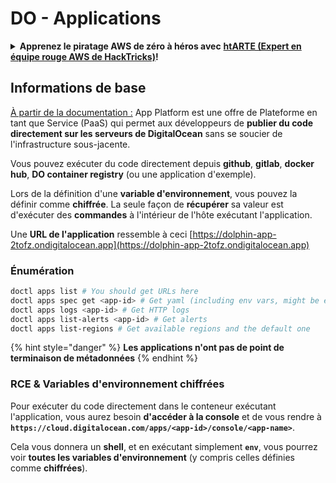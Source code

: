 # DO - Applications

<details>

<summary><strong>Apprenez le piratage AWS de zéro à héros avec</strong> <a href="https://training.hacktricks.xyz/courses/arte"><strong>htARTE (Expert en équipe rouge AWS de HackTricks)</strong></a><strong>!</strong></summary>

Autres façons de soutenir HackTricks :

* Si vous souhaitez voir votre **entreprise annoncée dans HackTricks** ou **télécharger HackTricks en PDF**, consultez les [**PLANS D'ABONNEMENT**](https://github.com/sponsors/carlospolop)!
* Obtenez le [**swag officiel PEASS & HackTricks**](https://peass.creator-spring.com)
* Découvrez [**La famille PEASS**](https://opensea.io/collection/the-peass-family), notre collection exclusive de [**NFTs**](https://opensea.io/collection/the-peass-family)
* **Rejoignez le** 💬 [**groupe Discord**](https://discord.gg/hRep4RUj7f) ou le [**groupe Telegram**](https://t.me/peass) ou **suivez-nous** sur **Twitter** 🐦 [**@hacktricks_live**](https://twitter.com/hacktricks_live)**.**
* **Partagez vos astuces de piratage en soumettant des PR aux** [**HackTricks**](https://github.com/carlospolop/hacktricks) et [**HackTricks Cloud**](https://github.com/carlospolop/hacktricks-cloud) dépôts GitHub.

</details>

## Informations de base

[À partir de la documentation :](https://docs.digitalocean.com/glossary/app-platform/) App Platform est une offre de Plateforme en tant que Service (PaaS) qui permet aux développeurs de **publier du code directement sur les serveurs de DigitalOcean** sans se soucier de l'infrastructure sous-jacente.

Vous pouvez exécuter du code directement depuis **github**, **gitlab**, **docker hub**, **DO container registry** (ou une application d'exemple).

Lors de la définition d'une **variable d'environnement**, vous pouvez la définir comme **chiffrée**. La seule façon de **récupérer** sa valeur est d'exécuter des **commandes** à l'intérieur de l'hôte exécutant l'application.

Une **URL de l'application** ressemble à ceci [https://dolphin-app-2tofz.ondigitalocean.app](https://dolphin-app-2tofz.ondigitalocean.app)

### Énumération
```bash
doctl apps list # You should get URLs here
doctl apps spec get <app-id> # Get yaml (including env vars, might be encrypted)
doctl apps logs <app-id> # Get HTTP logs
doctl apps list-alerts <app-id> # Get alerts
doctl apps list-regions # Get available regions and the default one
```
{% hint style="danger" %}
**Les applications n'ont pas de point de terminaison de métadonnées**
{% endhint %}

### RCE & Variables d'environnement chiffrées

Pour exécuter du code directement dans le conteneur exécutant l'application, vous aurez besoin **d'accéder à la console** et de vous rendre à **`https://cloud.digitalocean.com/apps/<app-id>/console/<app-name>`**.

Cela vous donnera un **shell**, et en exécutant simplement **`env`**, vous pourrez voir **toutes les variables d'environnement** (y compris celles définies comme **chiffrées**).
